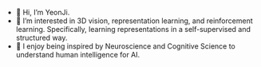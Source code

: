 - 👋 Hi, I’m YeonJi.
- 👀 I’m interested in 3D vision, representation learning, and reinforcement learning. Specifically, learning representations in a self-supervised and structured way.
- 🌱 I enjoy being inspired by Neuroscience and Cognitive Science to understand human intelligence for AI.
<!-- - 💞️ I’m looking to collaborate on ... -->
<!-- - 📫 How to reach me ... -->

<!---
yeonjisong/yeonjisong is a ✨ special ✨ repository because its `README.md` (this file) appears on your GitHub profile.
You can click the Preview link to take a look at your changes.
--->
